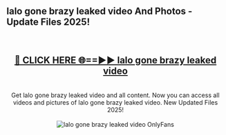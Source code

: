 <h2>lalo gone brazy leaked video And Photos - Update Files 2025!</h2>
<br>
<div align="center">
<h2><a href="https://linkcuts.com/hfmhzwbr" rel="nofollow">🔴 CLICK HERE 🌐==►► lalo gone brazy leaked video</a></h2>
<br>
Get lalo gone brazy leaked video and all content. Now you can access all videos and pictures of lalo gone brazy leaked video. New Updated Files 2025!
<br>
<br>
<a href="https://linkcuts.com/hfmhzwbr" rel="nofollow" data-target="animated-image.originalLink"><img src="https://i.ibb.co.com/WyWwxjT/player-gif2.gif" alt="lalo gone brazy leaked video OnlyFans" style="max-width: 100%; display: inline-block;" data-target="animated-image.originalImage"></a>
</div>
<br>